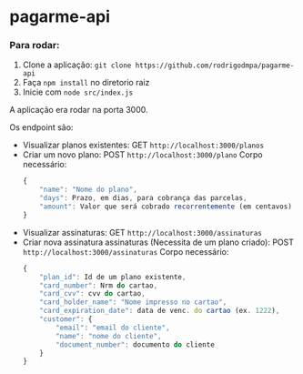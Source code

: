 # pagarme-api

### Para rodar:

1) Clone a aplicação: `git clone https://github.com/rodrigodmpa/pagarme-api`
2) Faça `npm install` no diretorio raiz
3) Inicie com `node src/index.js`

A aplicação era rodar na porta 3000.

Os endpoint são:


* Visualizar planos existentes: GET `http://localhost:3000/planos`
* Criar um novo plano: POST `http://localhost:3000/plano`
Corpo necessário: 
    ```javascript
    {
        "name": "Nome do plano",
        "days": Prazo, em dias, para cobrança das parcelas,
        "amount": Valor que será cobrado recorrentemente (em centavos)
    }
    ```
* Visualizar assinaturas: GET `http://localhost:3000/assinaturas`
* Criar nova assinatura assinaturas (Necessita de um plano criado): POST `http://localhost:3000/assinaturas`
Corpo necessário: 
    ```javascript
    {
        "plan_id": Id de um plano existente,
        "card_number": Nrm do cartao,
        "card_cvv": cvv do cartao,
        "card_holder_name": "Nome impresso no cartao",
        "card_expiration_date": data de venc. do cartao (ex. 1222),
        "customer": {
            "email": "email do cliente",
            "name": "nome do cliente",
            "document_number": documento do cliente
        }
    }
    ```


